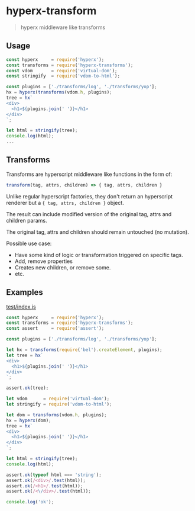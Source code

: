 # hyperx-transform

> hyperx middleware like transforms

## Usage

```js
const hyperx     = require('hyperx');
const transforms = require('hyperx-transforms');
const vdom       = require('virtual-dom');
const stringify  = require('vdom-to-html');

const plugins = ['./transforms/log', './transforms/yop'];
hx = hyperx(transforms(vdom.h, plugins);
tree = hx`
<div>
  <h1>${plugins.join(' ')}</h1>
</div>
`;

let html = stringify(tree);
console.log(html);
...
```

## Transforms

Transforms are hyperscript middleware like functions in the form of:

```js
transform(tag, attrs, children) => { tag, attrs, children }
```

Unlike regular hyperscript factories, they don't return an hyperscript renderer
but a `{ tag, attrs, children }` object.

The result can include modified version of the original tag, attrs and children params.

The original tag, attrs and children should remain untouched (no mutation).

Possible use case:

- Have some kind of logic or transformation triggered on specific tags.
- Add, remove properties
- Creates new children, or remove some.
- etc.

## Examples

[test/index.js](./test/index/js)

```js
const hyperx     = require('hyperx');
const transforms = require('hyperx-transforms');
const assert     = require('assert');

const plugins = ['./transforms/log', './transforms/yop'];

let hx = transforms(require('bel').createElement, plugins);
let tree = hx`
<div>
  <h1>${plugins.join(' ')}</h1>
</div>
`;

assert.ok(tree);

let vdom      = require('virtual-dom');
let stringify = require('vdom-to-html');

let dom = transforms(vdom.h, plugins);
hx = hyperx(dom);
tree = hx`
<div>
  <h1>${plugins.join(' ')}</h1>
</div>
`;

let html = stringify(tree);
console.log(html);

assert.ok(typeof html === 'string');
assert.ok(/<div>/.test(html));
assert.ok(/<h1>/.test(html));
assert.ok(/<\/div>/.test(html));

console.log('ok');
```
